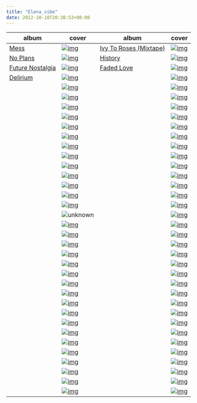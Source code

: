 ```yaml
---
title: "Elena_vibe"
date: 2022-10-18T20:38:53+08:00
---
```


| album                                                       | cover                                                        | album                                                        | cover                                                        |
| ----------------------------------------------------------- | ------------------------------------------------------------ | ------------------------------------------------------------ | ------------------------------------------------------------ |
| [Mess](https://music.163.com/album?id=3319150)              | [![img](https://p2.music.126.net/nlyU992DvSifNljW17wUZQ==/109951163259034610.jpg?param=180y180)](https://music.163.com/album?id=3319150) | [Ivy To Roses (Mixtape)](https://music.163.com/album?id=75226531) | [![img](https://p2.music.126.net/qHS1Jx9XRqCdpG3-wRqtwg==/109951163921528599.jpg?param=180y180)](https://music.163.com/album?id=75226531) |
| [No Plans](https://music.163.com/album?id=74872310)         | [![img](https://p2.music.126.net/tssVttk9FhyqDDkn19aHJg==/109951165985442403.jpg?param=180y180)](https://music.163.com/album?id=74872310) | [History](https://music.163.com/album?id=71856665)           | [![img](https://p2.music.126.net/jQhN2zo030rijq234SjZ2A==/109951163410249948.jpg?param=180y180)](https://music.163.com/album?id=71856665) |
| [Future Nostalgia](https://music.163.com/album?id=86827685) | [![img](https://p1.music.126.net/oYxxIkeXY5Qap7pW1aSzqQ==/109951165389077755.jpg?param=180y180)](https://music.163.com/album?id=86827685) | [Faded Love](https://music.163.com/album?id=37561119)        | [![img](https://p1.music.126.net/9_ZTUTjSMLZEqd9CtDDx9g==/109951165983396109.jpg?param=180y180)](https://music.163.com/album?id=37561119) |
| [Delirium](https://music.163.com/album?id=3295555)          | [![img](https://p2.music.126.net/7deg2d350EGJ2Y8TzIPGMw==/109951166006469869.jpg?param=180y180)](https://music.163.com/album?id=3295555) |                                                              | [![img](https://p2.music.126.net/lqXw-beaZoTfvsWy5t228A==/109951165796974448.jpg?param=180y180)](https://music.163.com/album?id=123144344) |
|                                                             | [![img](https://p1.music.126.net/yNSw3steQSPGqxAStaJhaA==/109951163270068097.jpg?param=180y180)](https://music.163.com/album?id=38513012) |                                                              | [![img](https://p1.music.126.net/df8MhUmmxwNOTcuBX824jA==/109951163159695946.jpg?param=180y180)](https://music.163.com/album?id=37728744) |
|                                                             | [![img](https://p1.music.126.net/ToVCE5qbTAjdU-73dWIAOw==/109951165513303034.jpg?param=180y180)](https://music.163.com/album?id=99013655) |                                                              | [![img](https://p1.music.126.net/I4xRY1Nd46fygwWIRY63DA==/109951163381683537.jpg?param=180y180)](https://music.163.com/album?id=39791361) |
|                                                             | [![img](https://p2.music.126.net/vT4-o2BvsVMKrLn3dvC5FA==/109951164217009840.jpg?param=180y180)](https://music.163.com/album?id=3287551) |                                                              | [![img](https://p2.music.126.net/Md3WvtYm5qOFyB02NpiOaA==/109951164194186517.jpg?param=180y180)](https://music.163.com/album?id=80235962) |
|                                                             | [![img](https://p1.music.126.net/RB5dE6hlMVdVEa_aorVOiw==/109951166048804451.jpg?param=180y180)](https://music.163.com/album?id=1602605) |                                                              | [![img](https://p2.music.126.net/hsiiJ_ZffL8rneDJc7oc1Q==/109951166353211305.jpg?param=180y180)](https://music.163.com/album?id=132741110) |
|                                                             | [![img](https://p2.music.126.net/7QQmLDI1wgOapW1AzkPMEw==/109951165099694316.jpg?param=180y180)](https://music.163.com/album?id=91720867) |                                                              | [![img](https://p2.music.126.net/zsFXZ93-m6BeZW8cAlf0Rg==/109951166055354957.jpg?param=180y180)](https://music.163.com/album?id=128413496) |
|                                                             | [![img](https://p2.music.126.net/7FbZZozfzjNphJJ8j_6poA==/109951164499210405.jpg?param=180y180)](https://music.163.com/album?id=80429159) |                                                              | [![img](https://p2.music.126.net/cdzfCKehDcPPxgaZ_Y0-QQ==/109951166543375327.jpg?param=180y180)](https://music.163.com/album?id=135102061) |
|                                                             | [![img](https://p1.music.126.net/_1pXrmDqMNbe0INgcE0ErA==/109951165071843334.jpg?param=180y180)](https://music.163.com/album?id=91177571) |                                                              | [![img](https://p2.music.126.net/MOK4FUwQS3lyA9dJ5xlywQ==/18853325881512542.jpg?param=180y180)](https://music.163.com/album?id=36701039) |
|                                                             | [![img](https://p1.music.126.net/Pqv23rPJZZEdbHDH-ah4hA==/109951165118506255.jpg?param=180y180)](https://music.163.com/album?id=92048007) |                                                              | [![img](https://p2.music.126.net/hD5y_IApslHAvXC_UCT65Q==/109951165186528611.jpg?param=180y180)](https://music.163.com/album?id=80726478) |
|                                                             | [![img](https://p1.music.126.net/5zIRSui4uSmPZ0alIh-vCg==/109951163450981680.jpg?param=180y180)](https://music.163.com/album?id=36868130) |                                                              | [![img](https://p2.music.126.net/mIbrbuMDz9BKdeegRCzHlw==/109951163244338338.jpg?param=180y180)](https://music.163.com/album?id=38330482) |
|                                                             | [![img](https://p1.music.126.net/ixtF8GHOXno5Owsye3pTGQ==/109951167249966308.jpg?param=180y180)](https://music.163.com/album?id=137417547) |                                                              | [![img](https://p2.music.126.net/EU68PX9VgTksBCEbnuEX7Q==/18166131114843569.jpg?param=180y180)](https://music.163.com/album?id=34784666) |
|                                                             | [![img](https://p1.music.126.net/ZSCAk8Xw3JqZRFWWXpX65w==/109951167260917417.jpg?param=180y180)](https://music.163.com/album?id=143182246) |                                                              | [![img](https://p1.music.126.net/xJR89fELCuUwtmcboS3dAg==/109951164683166184.jpg?param=180y180)](https://music.163.com/album?id=85537640) |
|                                                             | [![img](https://p2.music.126.net/WOXdKmmuR5ripVmN7YaUZw==/109951167497272500.jpg?param=180y180)](https://music.163.com/album?id=145705581) |                                                              | [![img](https://p2.music.126.net/rcl5L7bYImGARJUhItH1mA==/109951165348178286.jpg?param=180y180)](https://music.163.com/album?id=96032861) |
|                                                             | [![img](https://p1.music.126.net/gK1v_Y2WiO3SnSZaAGPCTA==/109951167523300764.jpg?param=180y180)](https://music.163.com/album?id=146139802) |                                                              | [![img](https://p1.music.126.net/dIvTuRX1fg2nA5O-WwUMKA==/109951164866561147.jpg?param=180y180)](https://music.163.com/album?id=86755720) |
|                                                             | ![unknown](https://github.com/ohmerci/ohmerci.github.io/raw/main/static/unknow.jpg) |                                                              | [![img](https://p1.music.126.net/hryK4IxJsgyY0EhAxDdycA==/109951167038784928.jpg?param=180y180)](https://music.163.com/album?id=140254130) |
|                                                             | [![img](https://p1.music.126.net/U95-cYf90N-CYjaREwz_sQ==/109951166069865592.jpg?param=180y180)](https://music.163.com/album?id=128603407) |                                                              | [![img](https://p2.music.126.net/m7IVzWrcSykpcwfbWXkS_Q==/109951166092380690.jpg?param=180y180)](https://music.163.com/album?id=129106399) |
|                                                             | [![img](https://p1.music.126.net/tFv2HaAosP5YBfHCkJq9wg==/109951167481735108.jpg?param=180y180)](https://music.163.com/album?id=144912694) |                                                              | [![img](https://p2.music.126.net/e6GOFtxRMYFq81rMn11oCg==/109951164983079534.jpg?param=180y180)](https://music.163.com/album?id=89046362) |
|                                                             | [![img](https://p1.music.126.net/8Ko_C05tQvGYZFZQircEbA==/109951164177475658.jpg?param=180y180)](https://music.163.com/album?id=80048992) |                                                              | [![img](https://p2.music.126.net/_RLnbmlNulm4x0l8uRQ1FQ==/109951165186527164.jpg?param=180y180)](https://music.163.com/album?id=80931011) |
|                                                             | [![img](https://p1.music.126.net/iQRnwQeZgvDa4psNWhyR7Q==/109951167378397207.jpg?param=180y180)](https://music.163.com/album?id=144352933) |                                                              | [![img](https://p2.music.126.net/MJQuXesdMThskbbTFMl0vA==/109951165827212504.jpg?param=180y180)](https://music.163.com/album?id=124955341) |
|                                                             | [![img](https://p2.music.126.net/bi30VVe5Ef3rbBBok-aqPA==/109951164775261500.jpg?param=180y180)](https://music.163.com/album?id=86281050) |                                                              | [![img](https://p1.music.126.net/GlAoswYyczXw_I6n6L1sdg==/109951165986564278.jpg?param=180y180)](https://music.163.com/album?id=79190754) |
|                                                             | [![img](https://p1.music.126.net/n532gk70w7WFdcDAmVQasw==/109951166631361715.jpg?param=180y180)](https://music.163.com/album?id=136022008) |                                                              | [![img](https://p2.music.126.net/FXupciFviI_4UawjTM3GRA==/109951163623709372.jpg?param=180y180)](https://music.163.com/album?id=74039234) |
|                                                             | [![img](https://p2.music.126.net/c3diooFPO6lJs-7BQCuM6A==/109951166196883773.jpg?param=180y180)](https://music.163.com/album?id=130630757) |                                                              | [![img](https://p2.music.126.net/3YZ49P8ypqh71-09G5EkWA==/109951165895891401.jpg?param=180y180)](https://music.163.com/album?id=35338681) |
|                                                             | [![img](https://p1.music.126.net/hFKgE1OcyvibwrtLJuZQ1w==/109951165984655844.jpg?param=180y180)](https://music.163.com/album?id=72015396) |                                                              | [![img](https://p1.music.126.net/b57lPr9hBhxXAEB4LgcGCw==/109951166008189880.jpg?param=180y180)](https://music.163.com/album?id=37398433) |
|                                                             | [![img](https://p2.music.126.net/Qj11jVMFwQ_AefCMMl9pYw==/109951164240988634.jpg?param=180y180)](https://music.163.com/album?id=80621270) |                                                              | [![img](https://p1.music.126.net/HHbPeTLzrbiFbgcVMxV9KA==/109951165610535031.jpg?param=180y180)](https://music.163.com/album?id=121269595) |
|                                                             | [![img](https://p2.music.126.net/cxlFwgtN8W8wmpGSZ6656Q==/109951163977322804.jpg?param=180y180)](https://music.163.com/album?id=78339336) |                                                              | [![img](https://p1.music.126.net/NBlh7xHctsiQs5GUqkJAiA==/109951165313945379.jpg?param=180y180)](https://music.163.com/album?id=95303938) |
|                                                             | [![img](https://p2.music.126.net/C8_aBkoVlfCySjOCPdw74Q==/109951167720799451.jpg?param=180y180)](https://music.163.com/album?id=35746012) |                                                              | [![img](https://p1.music.126.net/z7_3Pd0NfAfBgWtCYLFWTQ==/109951165954526489.jpg?param=180y180)](https://music.163.com/album?id=122681189) |
|                                                             | [![img](https://p1.music.126.net/CKWyX_q5nqUEIZ8DE-BUyQ==/109951166221677689.jpg?param=180y180)](https://music.163.com/album?id=130965370) |                                                              | [![img](https://p1.music.126.net/egs4kKrE53FhFVZheQ7KvA==/109951164670948031.jpg?param=180y180)](https://music.163.com/album?id=85408630) |
|                                                             | [![img](https://p2.music.126.net/fJfP3u7gpwegPlruQ8kviQ==/109951164075947039.jpg?param=180y180)](https://music.163.com/album?id=79137283) |                                                              | [![img](https://p2.music.126.net/yEmhzUsjCzMUZLCo2640Hg==/109951165339217554.jpg?param=180y180)](https://music.163.com/album?id=95850666) |
|                                                             | [![img](https://p2.music.126.net/SELca2rh7Y2jB_3Q_UyYqg==/109951166501256926.jpg?param=180y180)](https://music.163.com/album?id=134452373) |                                                              | [![img](https://p1.music.126.net/UeoOVeXEEOpesAW7AftNOQ==/109951166534900069.jpg?param=180y180)](https://music.163.com/album?id=134442043) |
|                                                             | [![img](https://p1.music.126.net/ixYjrisyRCVtdfQopn6iIA==/109951167966448981.jpg?param=180y180)](https://music.163.com/album?id=86109332) |                                                              | [![img](https://p1.music.126.net/tg7z66J_k3uYm06R8gAg_Q==/109951167661501499.jpg?param=180y180)](https://music.163.com/album?id=147997410) |
|                                                             | [![img](https://p1.music.126.net/BVM_aQVxctlj_aBGzmhdMQ==/109951167583840530.jpg?param=180y180)](https://music.163.com/album?id=147018688) |                                                              | [![img](https://p1.music.126.net/V1J43nM9w0Mpfk0ytcz4LA==/7882398860685949.jpg?param=180y180)](https://music.163.com/album?id=3263832) |
|                                                             | [![img](https://p1.music.126.net/bgkm8T2eLuUqaWkFQ7rSuA==/109951167081109902.jpg?param=180y180)](https://music.163.com/album?id=140795790) |                                                              | [![img](https://p1.music.126.net/KxEeu7pFQznPck05OvMm3A==/109951164417376699.jpg?param=180y180)](https://music.163.com/album?id=34468010) |
|                                                             | [![img](https://p1.music.126.net/OKsLtqFlsgoWoOFDw0suJQ==/109951165854335761.jpg?param=180y180)](https://music.163.com/album?id=125495418) |                                                              | [![img](https://p1.music.126.net/P2jH_eG27sI3mpt91c0PYA==/109951166026392482.jpg?param=180y180)](https://music.163.com/album?id=75551114) |